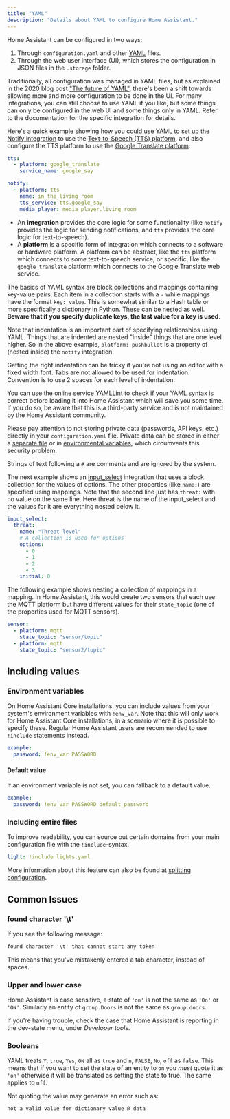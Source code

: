 ```yaml
---
title: "YAML"
description: "Details about YAML to configure Home Assistant."
---
```


Home Assistant can be configured in two ways:

1. Through `configuration.yaml` and other [YAML](https://yaml.org/) files.
2. Through the web user interface (UI), which stores the configuration in JSON files in the `.storage` folder.

Traditionally, all configuration was managed in YAML files, but as explained in the 2020 blog post ["The future of YAML"](https://www.home-assistant.io/blog/2020/04/14/the-future-of-yaml/), there's been a shift towards allowing more and more configuration to be done in the UI. For many integrations, you can still choose to use YAML if you like, but some things can only be configured in the web UI and some things only in YAML. Refer to the documentation for the specific integration for details.

Here's a quick example showing how you could use YAML to set up the [Notify integration](/integrations/notify) to use the [Text-to-Speech (TTS) platform](/integrations/tts), and also configure the TTS platform to use the [Google Translate platform](https://www.home-assistant.io/integrations/google_translate/):

```yaml
tts:
  - platform: google_translate
    service_name: google_say

notify:
  - platform: tts
    name: in_the_living_room
    tts_service: tts.google_say
    media_player: media_player.living_room
```

- An **integration** provides the core logic for some functionality (like `notify` provides the logic for sending notifications, and `tts` provides the core logic for text-to-speech).
- A **platform** is a specific form of integration which connects to a software or hardware platform. A platform can be abstract, like the `tts` platform which connects to *some* text-to-speech service, or specific, like the `google_translate` platform which connects to the Google Translate web service.

The basics of YAML syntax are block collections and mappings containing key-value pairs. Each item in a collection starts with a `-` while mappings have the format `key: value`.  This is somewhat similar to a Hash table or more specifically a dictionary in Python. These can be nested as well.  **Beware that if you specify duplicate keys, the last value for a key is used**.

Note that indentation is an important part of specifying relationships using YAML. Things that are indented are nested "inside" things that are one level higher. So in the above example, `platform: pushbullet` is a property of (nested inside) the `notify` integration.

Getting the right indentation can be tricky if you're not using an editor with a fixed width font. Tabs are not allowed to be used for indentation. Convention is to use 2 spaces for each level of indentation.

You can use the online service [YAMLLint](http://www.yamllint.com/) to check if your YAML syntax is correct before loading it into Home Assistant which will save you some time. If you do so, be aware that this is a third-party service and is not maintained by the Home Assistant community.

<div class='note'>

Please pay attention to not storing private data (passwords, API keys, etc.) directly in your `configuration.yaml` file. Private data can be stored in either a [separate file](/docs/configuration/secrets/) or in [environmental variables](/docs/configuration/yaml/#using-environment-variables), which circumvents this security problem.

</div>

Strings of text following a `#` are comments and are ignored by the system.

The next example shows an [input_select](/integrations/input_select) integration that uses a block collection for the values of options.
The other properties (like `name:`) are specified using mappings. Note that the second line just has `threat:` with no value on the same line. Here threat is the name of the input_select and the values for it are everything nested below it.

```yaml
input_select:
  threat:
    name: "Threat level"
    # A collection is used for options
    options:
      - 0
      - 1
      - 2
      - 3
    initial: 0
```

The following example shows nesting a collection of mappings in a mapping. In Home Assistant, this would create two sensors that each use the MQTT platform but have different values for their `state_topic` (one of the properties used for MQTT sensors).

```yaml
sensor:
  - platform: mqtt
    state_topic: "sensor/topic"
  - platform: mqtt
    state_topic: "sensor2/topic"
```

## Including values

### Environment variables

On Home Assistant Core installations, you can include values from your system's environment variables with `!env_var`.
Note that this will only work for Home Assistant Core installations, in a scenario where it is possible to specify these.
Regular Home Assistant users are recommended to use `!include` statements instead.

```yaml
example:
  password: !env_var PASSWORD
```

#### Default value

If an environment variable is not set, you can fallback to a default value.

```yaml
example:
  password: !env_var PASSWORD default_password
```

### Including entire files

To improve readability, you can source out certain domains from your main configuration file with the `!include`-syntax.

```yaml
light: !include lights.yaml
```

More information about this feature can also be found at [splitting configuration](/docs/configuration/splitting_configuration/).

## Common Issues

### found character '\t'

If you see the following message:

```txt
found character '\t' that cannot start any token
```

This means that you've mistakenly entered a tab character, instead of spaces.

### Upper and lower case

Home Assistant is case sensitive, a state of `'on'` is not the same as `'On'` or `'ON'`. Similarly an entity of `group.Doors` is not the same as `group.doors`.

If you're having trouble, check the case that Home Assistant is reporting in the dev-state menu, under *Developer tools*.

### Booleans

YAML treats `Y`, `true`, `Yes`, `ON` all as `true` and `n`, `FALSE`, `No`, `off` as `false`. This means that if you want to set the state of an entity to `on` you *must* quote it as `'on'` otherwise it will be translated as setting the state to true. The same applies to `off`.

Not quoting the value may generate an error such as:

```txt
not a valid value for dictionary value @ data
```
